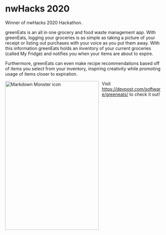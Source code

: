 # nwHacks 2020
Winner of nwHacks 2020 Hackathon.

greenEats is an all in one grocery and food waste management app. With greenEats, logging your groceries is as simple as taking a picture of your receipt or listing out purchases with your voice as you put them away. With this information greenEats holds an inventory of your current groceries (called My Fridge) and notifies you when your items are about to expire. 

Furthermore, greenEats can even make recipe recommendations based off of items you select from your inventory, inspiring creativity while promoting usage of items closer to expiration.

<img src="https://challengepost-s3-challengepost.netdna-ssl.com/photos/production/software_photos/000/909/198/datas/original.png"
     alt="Markdown Monster icon"
     style="float: left; margin-right: 10px;" height="475" width="300" />



Visit https://devpost.com/software/greeneats/ to check it out!
